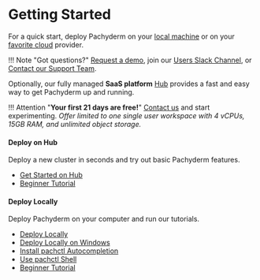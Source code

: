 # Getting Started

For a quick start, deploy Pachyderm on your [local machine](./local_installation/) or on your [favorite cloud](../deploy-manage/deploy/quickstart/) provider. 

!!! Note "Got questions?"
     [Request a demo](https://www.pachyderm.com/request-a-demo/), join our [Users Slack Channel](http://slack.pachyderm.io/), or [Contact our Support Team](mailto:support@pachyderm.io).

Optionally, our fully managed **SaaS platform** [Hub](../hub/hub_getting_started)
provides a fast and easy way to get Pachyderm up and running.

!!! Attention "**Your first 21 days are free!**"
    [Contact us](mailto:sales@pachyderm.com) and start experimenting.
    *Offer limited to one single user workspace with 4 vCPUs, 15GB RAM, and unlimited object storage.*

<div class="row">
  <div class="column-2">
    <div class="card-square mdl-card mdl-shadow--2dp">
      <div class="mdl-card__title mdl-card--expand">
        <h4 class="mdl-card__title-text">Deploy on Hub &nbsp;&nbsp;&nbsp;<i class="fa fa-rocket"></i></h4>
      </div>
      <div class="mdl-card__supporting-text">
        Deploy a new cluster in seconds and try out
        basic Pachyderm features.
      </div>
      <div class="mdl-card__actions mdl-card--border">
        <ul>
          <li><a href="../hub/hub_getting_started/" class="md-typeset md-link">
          Get Started on Hub
          </a>
          </li>
          <li><a href="beginner_tutorial/" class="md-typeset md-link">
          Beginner Tutorial
          </a>
       </ul>
      </div>
    </div>
  </div>
  <div class="column-2">
    <div class="card-square mdl-card mdl-shadow--2dp">
      <div class="mdl-card__title mdl-card--expand">
        <h4 class="mdl-card__title-text">Deploy Locally &nbsp;&nbsp;&nbsp;<i class="fa fa-laptop"></i></h4>
      </div>
      <div class="mdl-card__supporting-text">
        Deploy Pachyderm on your computer and
        run our tutorials.
      </div>
      <div class="mdl-card__actions mdl-card--border">
        <ul>
          <li><a href="local_installation/" class="md-typeset md-link">
          Deploy Locally
          </a>
          </li>
          <li><a href="wsl-deploy/" class="md-typeset md-link">
          Deploy Locally on Windows
          </a>
          </li>
          <li><a href="install-pachctl-completion/" class="md-typeset md-link">
          Install pachctl Autocompletion
          </a>
          </li>
          <li><a href="../deploy-manage/manage/pachctl_shell/" class="md-typeset md-link">
          Use pachctl Shell
          </a>
          </li>
          <li><a href="beginner_tutorial/" class="md-typeset md-link">
          Beginner Tutorial
          </a>
          </li>
        </ul>
       </div>
     </div>
  </div>
</div>

